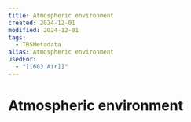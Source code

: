 ```yaml
---
title: Atmospheric environment
created: 2024-12-01
modified: 2024-12-01
tags:
  - TBSMetadata
alias: Atmospheric environment
usedFor:
  - "[[603 Air]]"
---
```

# Atmospheric environment
